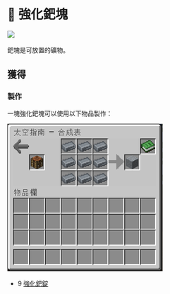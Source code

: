 # 💎 強化鈀塊

![](https://camo.githubusercontent.com/7593f4fe5d1ce4b59e0c190cffabeb08835785243087a4f200b3f2d015cf9572/68747470733a2f2f692e696d6775722e636f6d2f62485a685165672e706e67)

鈀塊是可放置的礦物。

## 獲得

### 製作

一塊強化鈀塊可以使用以下物品製作：

![](<../.gitbook/assets/image (217).png>)

* 9 [強化鈀錠](reinforced-palladium-ingot.md)
